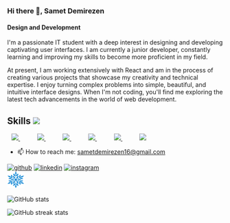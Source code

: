 ### Hi there 👋, Samet Demirezen
#### Design and Development
I'm a passionate IT student with a deep interest in designing and developing captivating user interfaces. I am currently a junior developer, constantly learning and improving my skills to become more proficient in my field.

At present, I am working extensively with React and am in the process of creating various projects that showcase my creativity and technical expertise. I enjoy turning complex problems into simple, beautiful, and intuitive interface designs. When I'm not coding, you'll find me exploring the latest tech advancements in the world of web development.

<h2> Skills <img src = "https://media2.giphy.com/media/QssGEmpkyEOhBCb7e1/giphy.gif?cid=ecf05e47a0n3gi1bfqntqmob8g9aid1oyj2wr3ds3mg700bl&rid=giphy.gif" width = 32px> </h2>
<a href= "https://github.com/sametdemirezen?tab=repositories&q=&type=&language=reactjs&sort=" style="margin: 10px;"> 
    <img width ='32px' src ='https://raw.githubusercontent.com/rahulbanerjee26/githubAboutMeGenerator/main/icons/reactjs.svg'> 
</a>&nbsp;&nbsp;&nbsp;&nbsp;
<a href= "https://github.com/sametdemirezen?tab=repositories&q=&type=&language=javascript&sort=" style="margin: 10px;"> 
    <img width ='32px' src ='https://raw.githubusercontent.com/rahulbanerjee26/githubAboutMeGenerator/main/icons/javascript.svg'> 
</a>&nbsp;&nbsp;&nbsp;&nbsp;
<a href= "https://github.com/sametdemirezen?tab=repositories&q=&type=&language=css&sort=" style="margin: 10px;"> 
    <img width ='32px' src ='https://raw.githubusercontent.com/rahulbanerjee26/githubAboutMeGenerator/main/icons/css.svg'> 
</a>&nbsp;&nbsp;&nbsp;&nbsp;
<a href= "https://github.com/sametdemirezen?tab=repositories&q=&type=&language=html&sort=" style="margin: 10px;"> 
    <img width ='32px' src ='https://raw.githubusercontent.com/rahulbanerjee26/githubAboutMeGenerator/main/icons/html.svg'> 
</a>&nbsp;&nbsp;&nbsp;&nbsp;
<a href="https://github.com/sametdemirezen?tab=repositories&q=&type=&language=go&sort=" style="margin: 10px;"> 
    <img width="32px" src="https://raw.githubusercontent.com/rahulbanerjee26/githubAboutMeGenerator/main/icons/go.svg"> 
</a>&nbsp;&nbsp;&nbsp;&nbsp;
<a href="https://github.com/sametdemirezen?tab=repositories&q=&type=&language=java&sort=" style="margin: 10px;"> 
    <img width="32px" src="https://raw.githubusercontent.com/rahulbanerjee26/githubAboutMeGenerator/main/icons/java.svg"> 
</a>

- 📫 How to reach me: sametdemirezen16@gmail.com 

[<img src='https://cdn.jsdelivr.net/npm/simple-icons@3.0.1/icons/github.svg' alt='github' height='40'>](https://github.com/sametdemirezen)  [<img src='https://cdn.jsdelivr.net/npm/simple-icons@3.0.1/icons/linkedin.svg' alt='linkedin' height='40'>](https://www.linkedin.com/in/samet-demirezen-8085b912b/)  [<img src='https://cdn.jsdelivr.net/npm/simple-icons@3.0.1/icons/instagram.svg' alt='instagram' height='40'>](https://www.instagram.com/demirezen_samet/)  
<a href='https://archiveprogram.github.com/'><img src='https://raw.githubusercontent.com/acervenky/animated-github-badges/master/assets/acbadge.gif' width='40' height='40'></a> 

![GitHub stats](https://github-readme-stats.vercel.app/api?username=sametdemirezen&show_icons=true&count_private=true)   

![GitHub streak stats](https://streak-stats.demolab.com/?user=sametdemirezen)  

